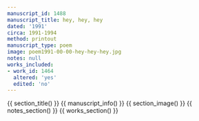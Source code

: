 ```yaml
---
manuscript_id: 1488
manuscript_title: hey, hey, hey
dated: '1991'
circa: 1991-1994
method: printout
manuscript_type: poem
image: poem1991-00-00-hey-hey-hey.jpg
notes: null
works_included:
- work_id: 1464
  altered: 'yes'
  edited: 'no'
---
```


{{ section_title() }}
{{ manuscript_info() }}
{{ section_image() }}
{{ notes_section() }}
{{ works_section() }}
